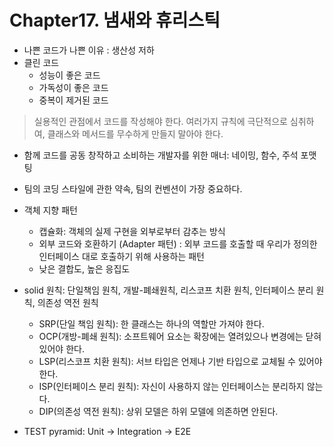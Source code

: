 # Chapter17. 냄새와 휴리스틱

- 나쁜 코드가 나쁜 이유 : 생산성 저하
- 클린 코드
   - 성능이 좋은 코드
   - 가독성이 좋은 코드
   - 중복이 제거된 코드

> 실용적인 관점에서 코드를 작성해야 한다.
> 여러가지 규칙에 극단적으로 심취하여, 클래스와 메서드를 무수하게 만들지 말아야 한다.

- 함께 코드를 공동 창작하고 소비하는 개발자를 위한 매너: 네이밍, 함수, 주석 포맷팅
- 팀의 코딩 스타일에 관한 약속, 팀의 컨벤션이 가장 중요하다.

- 객체 지향 패턴
   - 캡슐화: 객체의 실제 구현을 외부로부터 감추는 방식
   - 외부 코드와 호환하기 (Adapter 패턴) : 외부 코드를 호출할 때 우리가 정의한 인터페이스 대로 호출하기 위해 사용하는 패턴
   - 낮은 결합도, 높은 응집도

- solid 원칙: 단일책임 원칙, 개발-폐쇄원칙, 리스코프 치환 원칙, 인터페이스 분리 원칙, 의존성 역전 원칙
   - SRP(단일 책임 원칙): 한 클래스는 하나의 역할만 가져야 한다.
   - OCP(개방-폐쇄 원칙): 소프트웨어 요소는 확장에는 열려있으나 변경에는 닫혀있어야 한다.
   - LSP(리스코프 치환 원칙): 서브 타입은 언제나 기반 타입으로 교체될 수 있어야 한다.
   - ISP(인터페이스 분리 원칙): 자신이 사용하지 않는 인터페이스는 분리하지 않는다.
   - DIP(의존성 역전 원칙): 상위 모델은 하위 모델에 의존하면 안된다.

- TEST pyramid: Unit -> Integration -> E2E
